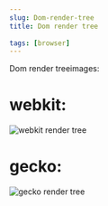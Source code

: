 ```yaml
---
slug: Dom-render-tree
title: Dom render tree
 
tags: [browser]
---
```

 
Dom render treeimages:
# webkit:
![webkit render tree](./webkit.avif)
# gecko:
![gecko render tree](./gecko.avif)

